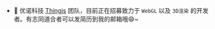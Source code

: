 - :handshake: 优诺科技 [Thingjs](https://thingjs.com/) 团队，目前正在招募致力于 `WebGL` 以及 `3D渲染` 的开发者。有志同道合者可以发简历到我的邮箱哦:smile:~

<!--
**shawn0326/shawn0326** is a ✨ _special_ ✨ repository because its `README.md` (this file) appears on your GitHub profile.

Here are some ideas to get you started:

### Hi there 👋

- 🔭 I’m currently working on ...
- 🌱 I’m currently learning ...
- 👯 I’m looking to collaborate on ...
- 🤔 I’m looking for help with ...
- 💬 Ask me about ...
- 📫 How to reach me: ...
- 😄 Pronouns: ...
- ⚡ Fun fact: ...
-->
